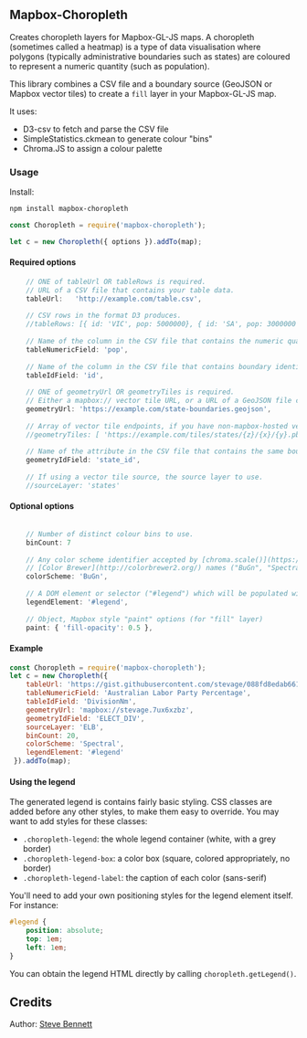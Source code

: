 ## Mapbox-Choropleth

Creates choropleth layers for Mapbox-GL-JS maps. A choropleth (sometimes called a heatmap) is a type of data visualisation where polygons (typically administrative boundaries such as states) are coloured to represent a numeric quantity (such as population). 

This library combines a CSV file and a boundary source (GeoJSON or Mapbox vector tiles) to create a `fill` layer in your Mapbox-GL-JS map.

It uses: 

* D3-csv to fetch and parse the CSV file
* SimpleStatistics.ckmean to generate colour "bins"
* Chroma.JS to assign a colour palette

### Usage

Install: 
```bash
npm install mapbox-choropleth
```

```js
const Choropleth = require('mapbox-choropleth');

let c = new Choropleth({ options }).addTo(map);
```

#### Required options

```js
    // ONE of tableUrl OR tableRows is required.
    // URL of a CSV file that contains your table data.
    tableUrl:   'http://example.com/table.csv',
    
    // CSV rows in the format D3 produces.
    //tableRows: [{ id: 'VIC', pop: 5000000}, { id: 'SA', pop: 3000000 }, ...],
    
    // Name of the column in the CSV file that contains the numeric quantity to be visualised
    tableNumericField: 'pop',
    
    // Name of the column in the CSV file that contains boundary identifiers
    tableIdField: 'id',
    
    // ONE of geometryUrl OR geometryTiles is required.
    // Either a mapbox:// vector tile URL, or a URL of a GeoJSON file containing the boundary geometry.
    geometryUrl: 'https://example.com/state-boundaries.geojson',
    
    // Array of vector tile endpoints, if you have non-mapbox-hosted vector tiles.
    //geometryTiles: [ 'https://example.com/tiles/states/{z}/{x}/{y}.pbf' ],
    
    // Name of the attribute in the CSV file that contains the same boundary identifiers as tableIdField
    geometryIdField: 'state_id',   
    
    // If using a vector tile source, the source layer to use.
    //sourceLayer: 'states'
```

#### Optional options

```js
    
    // Number of distinct colour bins to use.
    binCount: 7         
    
    // Any color scheme identifier accepted by [chroma.scale()](https://gka.github.io/chroma.js/#chroma-scale), including 
    // [Color Brewer](http://colorbrewer2.org/) names ("BuGn", "Spectral") and arrays (['blue', 'white', 'red']).
    colorScheme: 'BuGn',
    
    // A DOM element or selector ("#legend") which will be populated with a legend.
    legendElement: '#legend',    
    
    // Object, Mapbox style "paint" options (for "fill" layer)
    paint: { 'fill-opacity': 0.5 },
```

#### Example

```js
const Choropleth = require('mapbox-choropleth');
let c = new Choropleth({ 
    tableUrl: 'https://gist.githubusercontent.com/stevage/088fd8edab66157e1a307f521e38ecca/raw/46d01d54a7d95cac1ad88347aa910b5de3946b3e/elb.csv',
    tableNumericField: 'Australian Labor Party Percentage',
    tableIdField: 'DivisionNm',
    geometryUrl: 'mapbox://stevage.7ux6xzbz',
    geometryIdField: 'ELECT_DIV',
    sourceLayer: 'ELB',
    binCount: 20,
    colorScheme: 'Spectral',
    legendElement: '#legend'
 }).addTo(map);
```

#### Using the legend

The generated legend is contains fairly basic styling. CSS classes are added before any other styles, to make them easy to override. You may want to add styles for these classes:

* `.choropleth-legend`: the whole legend container (white, with a grey border)
* `.choropleth-legend-box`: a color box (square, colored appropriately, no border)
* `.choropleth-legend-label`: the caption of each color (sans-serif)

You'll need to add your own positioning styles for the legend element itself. For instance:

```css
#legend { 
    position: absolute;
    top: 1em;
    left: 1em;
}
```

You can obtain the legend HTML directly by calling `choropleth.getLegend()`.

## Credits

Author: [Steve Bennett](https://github.com/stevage)
